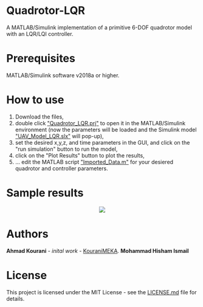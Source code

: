 # Quadrotor-LQR
A MATLAB/Simulink implementation of a primitive 6-DOF quadrotor model with an LQR/LQI controller.


# Prerequisites
MATLAB/Simulink software v2018a or higher.

# How to use
1. Download the files, <br />
2. double click ["Quadrotor_LQR.prj"](https://github.com/KouraniMEKA/Quadrotor-LQR/blob/master/Quadrotor_LQR.prj) to open it in the MATLAB/Simulink environment (now the parameters will be loaded and the Simulink model ["UAV_Model_LQR.slx"](https://github.com/KouraniMEKA/Quadrotor-LQR/blob/master/UAV_Model_LQR.slx) will pop-up), <br />
3. set the desired x,y,z, and time parameters in the GUI, and click on the "run simulation" button to run the model, <br />
4. click on the "Plot Results" button to plot the results, <br />
5. ... edit the MATLAB script ["Imported_Data.m"](https://github.com/KouraniMEKA/Quadrotor-LQR/blob/master/Imported_Data.m) for your desiered quadrotor and controller parameters.

# Sample results
<p align="center">
  <img src="https://github.com/KouraniMEKA/Quadrotor-LQR/tree/master/images/GUI_sample.JPG">
  <br />
</p>

# Authors
**Ahmad Kourani** - *inital work* - [KouraniMEKA](https://github.com/KouraniMEKA).
**Mohammad Hisham Ismail** 

# License
This project is licensed under the MIT License - see the [LICENSE.md](https://github.com/KouraniMEKA/Quadrotor-LQR/blob/master/LICENSE) file for details.
 
